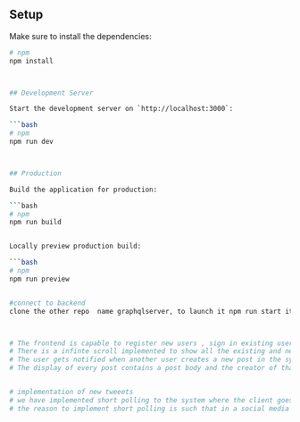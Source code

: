 ## Setup

Make sure to install the dependencies:

```bash
# npm
npm install



## Development Server

Start the development server on `http://localhost:3000`:

```bash
# npm
npm run dev



## Production

Build the application for production:

```bash
# npm
npm run build


Locally preview production build:

```bash
# npm
npm run preview


#connect to backend 
clone the other repo  name graphqlserver, to launch it npm run start it will launch the backend on port 5000



# The frontend is capable to register new users , sign in existing users and logout the currently signed in ones , after signining in the user can see all the availabe posts #in the system also the users can create new posts
# There is a infinte scroll implemented to show all the existing and new tweets incoming
# The user gets notified when another user creates a new post in the system
# The display of every post contains a post body and the creator of that post


# implementation of new tweeets 
# we have implemented short polling to the system where the client goes and checks with the backend every x interval of time to see if there are any new posts .
# the reason to implement short polling is such that in a social media app where posts are involved giving the user a near real time experience does no harm so rather than # showing a very real time experience short polling could help us achieve this  

